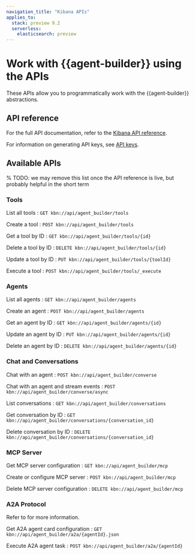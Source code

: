 ```yaml
---
navigation_title: "Kibana APIs"
applies_to:
  stack: preview 9.2
  serverless:
    elasticsearch: preview
---
```


# Work with {{agent-builder}} using the APIs

These APIs allow you to programmatically work with the {{agent-builder}} abstractions.

## API reference

For the full API documentation, refer to the [Kibana API reference](https://www.elastic.co/docs/api/doc/kibana/).

For information on generating API keys, see [API keys](https://www.elastic.co/docs/solutions/search/search-connection-details).

## Available APIs
% TODO: we may remove this list once the API reference is live, but probably helpful in the short term

### Tools

List all tools
:   `GET kbn://api/agent_builder/tools`

Create a tool
:   `POST kbn://api/agent_builder/tools`

Get a tool by ID
:   `GET kbn://api/agent_builder/tools/{id}`

Delete a tool by ID
:   `DELETE kbn://api/agent_builder/tools/{id}`

Update a tool by ID
:   `PUT kbn://api/agent_builder/tools/{toolId}`

Execute a tool
:   `POST kbn://api/agent_builder/tools/_execute`

### Agents

List all agents
:   `GET kbn://api/agent_builder/agents`

Create an agent
:   `POST kbn://api/agent_builder/agents`

Get an agent by ID
:   `GET kbn://api/agent_builder/agents/{id}`

Update an agent by ID
:   `PUT kbn://api/agent_builder/agents/{id}`

Delete an agent by ID
:   `DELETE kbn://api/agent_builder/agents/{id}`

### Chat and Conversations

Chat with an agent
:   `POST kbn://api/agent_builder/converse`

Chat with an agent and stream events
:   `POST kbn://api/agent_builder/converse/async`

List conversations
:   `GET kbn://api/agent_builder/conversations`

Get conversation by ID
:   `GET kbn://api/agent_builder/conversations/{conversation_id}`

Delete conversation by ID
:   `DELETE kbn://api/agent_builder/conversations/{conversation_id}`

### MCP Server

Get MCP server configuration
:   `GET kbn://api/agent_builder/mcp`

Create or configure MCP server
:   `POST kbn://api/agent_builder/mcp`

Delete MCP server configuration
:   `DELETE kbn://api/agent_builder/mcp`

### A2A Protocol

Refer to [](a2a-server.md) for more information.

Get A2A agent card configuration
:   `GET kbn://api/agent_builder/a2a/{agentId}.json`

Execute A2A agent task
:   `POST kbn://api/agent_builder/a2a/{agentId}`

